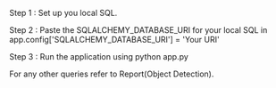 Step 1 : Set up you local SQL.

Step 2 : Paste the SQLALCHEMY_DATABASE_URI  for your local SQL in 
            app.config['SQLALCHEMY_DATABASE_URI'] = 'Your URI'

Step 3 : Run the application using python app.py

For any other queries refer to Report(Object Detection).

